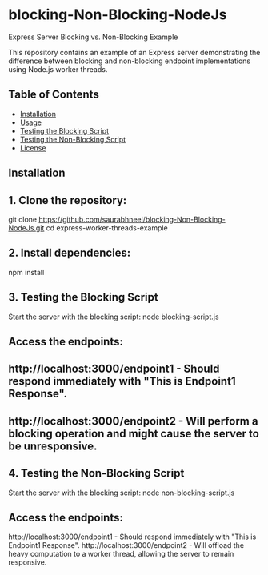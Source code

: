 # blocking-Non-Blocking-NodeJs
Express Server Blocking vs. Non-Blocking Example

This repository contains an example of an Express server demonstrating the difference between blocking and non-blocking endpoint implementations using Node.js worker threads.

## Table of Contents

- [Installation](#installation)
- [Usage](#usage)
- [Testing the Blocking Script](#testing-the-blocking-script)
- [Testing the Non-Blocking Script](#testing-the-non-blocking-script)
- [License](#license)

## Installation

## 1. Clone the repository:
   git clone https://github.com/saurabhneel/blocking-Non-Blocking-NodeJs.git
   cd express-worker-threads-example

## 2. Install dependencies:
npm install

## 3. Testing the Blocking Script
Start the server with the blocking script:
node blocking-script.js

## Access the endpoints:

## http://localhost:3000/endpoint1 - Should respond immediately with "This is Endpoint1 Response".
## http://localhost:3000/endpoint2 - Will perform a blocking operation and might cause the server to be unresponsive.

## 4. Testing the Non-Blocking Script
Start the server with the blocking script:
node non-blocking-script.js

## Access the endpoints:

http://localhost:3000/endpoint1 - Should respond immediately with "This is Endpoint1 Response".
http://localhost:3000/endpoint2 - Will offload the heavy computation to a worker thread, allowing the server to remain responsive.
